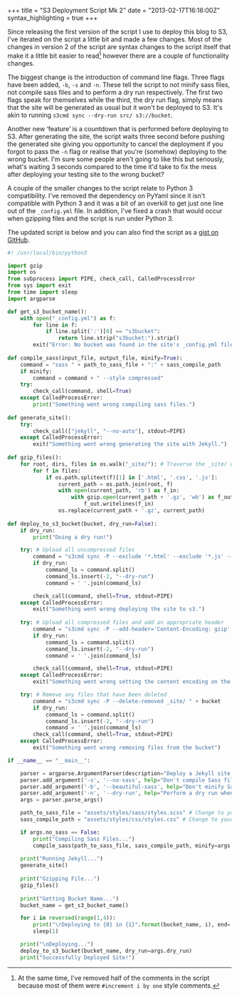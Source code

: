 +++
title = "S3 Deployment Script Mk 2"
date = "2013-02-17T16:16:00Z"
syntax_highlighting = true
+++

Since releasing the first version of the script I use to deploy this blog to S3, I've iterated on the script a little bit and made a few changes. Most of the changes in version 2 of the script are syntax changes to the script itself that make it a little bit easier to read[^1] however there are a couple of functionality changes.

The biggest change is the introduction of command line flags. Three flags have been added, `-b`, `-s` and `-n`. These tell the script to not minify sass files, not compile sass files and to perform a dry run respectively. The first two flags speak for themselves while the third, the dry run flag, simply means that the site will be generated as usual but it won't be deployed to S3. It's akin to running `s3cmd sync --dry-run src/ s3://bucket`. 

Another new ‘feature’ is a countdown that is performed before deploying to S3. After generating the site, the script waits three second before pushing the generated site giving you opportunity to cancel the deployment if you forgot to pass the `-n` flag or realise that you're (somehow) deploying to the wrong bucket. I'm sure some people aren't going to like this but seriously, what's waiting 3 seconds compared to the time it'd take to fix the mess after deploying your testing site to the wrong bucket?

A couple of the smaller changes to the script relate to Python 3 compatibility. I've removed the dependency on PyYaml since it isn't compatible with Python 3 and it was a bit of an overkill to get just one line out of the `_config.yml` file. In addition, I've fixed a crash that would occur when gzipping files and the script is run under Python 3.

The updated script is below and you can also find the script as a [gist on GitHub][script-github]. 

```python
#! /usr/local/bin/python3

import gzip
import os
from subprocess import PIPE, check_call, CalledProcessError
from sys import exit
from time import sleep
import argparse

def get_s3_bucket_name():
    with open("_config.yml") as f:
        for line in f:
            if line.split(':')[0] == "s3bucket":
                return line.strip("s3bucket:").strip()
        exit("Error: No bucket was found in the site's _config.yml file")
        
def compile_sass(input_file, output_file, minify=True):
    command = "sass " + path_to_sass_file + ":" + sass_compile_path
    if minify:
        command = command + " --style compressed"
    try:
        check_call(command, shell=True)
    except CalledProcessError:
        print("Something went wrong compiling sass files.")
        
def generate_site():
    try:
        check_call(["jekyll", "--no-auto"], stdout=PIPE)
    except CalledProcessError:
        exit("Something went wrong generating the site with Jekyll.")
        
def gzip_files():
    for root, dirs, files in os.walk("_site/"): # Traverse the _site/ directory
        for f in files:
            if os.path.splitext(f)[1] in ['.html', '.css', '.js']:
                current_path = os.path.join(root, f)
                with open(current_path, 'rb') as f_in:
                    with gzip.open(current_path + '.gz', 'wb') as f_out:
                        f_out.writelines(f_in)
                os.replace(current_path + '.gz', current_path)
        
def deploy_to_s3_bucket(bucket, dry_run=False):
    if dry_run:
        print("Doing a dry run!")

    try: # Upload all uncompressed files
        command = "s3cmd sync -P --exclude '*.html' --exclude '*.js' --exclude '*.css' _site/ " + bucket
        if dry_run:
            command_ls = command.split()
            command_ls.insert(-2, "--dry-run")
            command = ' '.join(command_ls)

        check_call(command, shell=True, stdout=PIPE)
    except CalledProcessError:
        exit("Something went wrong deploying the site to s3.")
    
    try: # Upload all compressed files and add an appropriate header
        command = "s3cmd sync -P --add-header='Content-Encoding: gzip' --exclude '*.*' --include '*.html' --include '*.js' --include '*.css' _site/ " + bucket
        if dry_run:
            command_ls = command.split()
            command_ls.insert(-2, "--dry-run")
            command = ' '.join(command_ls)

        check_call(command, shell=True, stdout=PIPE)
    except CalledProcessError:
        exit("Something went wrong setting the content encoding on the files deployed to s3")

    try: # Remove any files that have been deleted
        command = "s3cmd sync -P --delete-removed _site/ " + bucket
        if dry_run:
            command_ls = command.split()
            command_ls.insert(-2, "--dry-run")
            command = ' '.join(command_ls)
        check_call(command, shell=True, stdout=PIPE)
    except CalledProcessError:
        exit("Something went wrong removing files from the bucket")

if __name__ == "__main__":

    parser = argparse.ArgumentParser(description="Deploy a Jekyll site to Amazon S3")
    parser.add_argument('-s', '--no-sass', help="Don't compile Sass files", action='store_true')
    parser.add_argument('-b', '--beautiful-sass', help="Don't minify Sass files", action='store_false')
    parser.add_argument('-n', '--dry-run', help="Perform a dry run when deploying to S3 (akin to running s3cmd with the --dry-run flag)", action='store_true')
    args = parser.parse_args()

    path_to_sass_file = "assets/styles/sass/styles.scss" # Change to your path
    sass_compile_path = "assets/styles/css/styles.css" # Change to your path

    if args.no_sass == False:
        print("Compiling Sass Files...")
        compile_sass(path_to_sass_file, sass_compile_path, minify=args.beautiful_sass)
    
    print("Running Jekyll...")
    generate_site()
    
    print("Gzipping File...")
    gzip_files()
    
    print("Getting Bucket Name...")
    bucket_name = get_s3_bucket_name()

    for i in reversed(range(1,4)):
        print("\rDeploying to {0} in {1}".format(bucket_name, i), end='')
        sleep(1)

    print("\nDeploying...")
    deploy_to_s3_bucket(bucket_name, dry_run=args.dry_run)
    print("Successfully Deployed Site!")
```

[^1]: At the same time, I've removed half of the comments in the script because most of them were `#increment i by one` style comments. 

[script-github]: https://gist.github.com/alexjohnj/4559517
